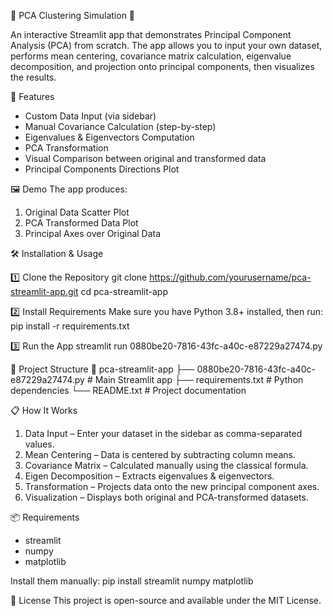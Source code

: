 
🌃 PCA Clustering Simulation 💙

An interactive Streamlit app that demonstrates Principal Component Analysis (PCA) from scratch.
The app allows you to input your own dataset, performs mean centering, covariance matrix calculation,
eigenvalue decomposition, and projection onto principal components, then visualizes the results.

📌 Features
- Custom Data Input (via sidebar)
- Manual Covariance Calculation (step-by-step)
- Eigenvalues & Eigenvectors Computation
- PCA Transformation
- Visual Comparison between original and transformed data
- Principal Components Directions Plot

🖼 Demo
The app produces:
1. Original Data Scatter Plot
2. PCA Transformed Data Plot
3. Principal Axes over Original Data

🛠 Installation & Usage

1️⃣ Clone the Repository
    git clone https://github.com/yourusername/pca-streamlit-app.git
    cd pca-streamlit-app

2️⃣ Install Requirements
    Make sure you have Python 3.8+ installed, then run:
    pip install -r requirements.txt

3️⃣ Run the App
    streamlit run 0880be20-7816-43fc-a40c-e87229a27474.py

📂 Project Structure
    📁 pca-streamlit-app
     ├── 0880be20-7816-43fc-a40c-e87229a27474.py   # Main Streamlit app
     ├── requirements.txt                         # Python dependencies
     └── README.txt                                # Project documentation

📋 How It Works
1. Data Input – Enter your dataset in the sidebar as comma-separated values.
2. Mean Centering – Data is centered by subtracting column means.
3. Covariance Matrix – Calculated manually using the classical formula.
4. Eigen Decomposition – Extracts eigenvalues & eigenvectors.
5. Transformation – Projects data onto the new principal component axes.
6. Visualization – Displays both original and PCA-transformed datasets.

📦 Requirements
- streamlit
- numpy
- matplotlib

Install them manually:
    pip install streamlit numpy matplotlib

📜 License
This project is open-source and available under the MIT License.

